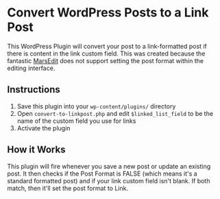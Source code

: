 # Convert WordPress Posts to a Link Post

This WordPress Plugin will convert your post to a link-formatted post if there is content in the link custom field. This was created because the fantastic [MarsEdit](http://www.red-sweater.com/marsedit/) does not support setting the post format within the editing interface.

## Instructions
1. Save this plugin into your `wp-content/plugins/` directory
2. Open `convert-to-linkpost.php` and edit `$linked_list_field` to be the name of the custom field you use for links
3. Activate the plugin

## How it Works
This plugin will fire whenever you save a new post or update an existing post. It then checks if the Post Format is FALSE (which means it's a standard formatted post) and if your link custom field isn't blank. If both match, then it'll set the post format to Link.